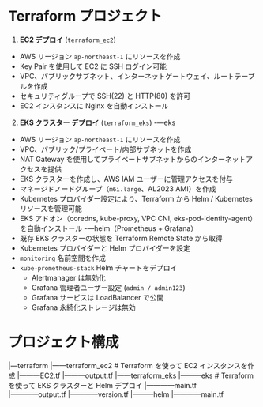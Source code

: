 # Terraform プロジェクト
1. **EC2 デプロイ** (`terraform_ec2`)
- AWS リージョン `ap-northeast-1` にリソースを作成
- Key Pair を使用して EC2 に SSH ログイン可能
- VPC、パブリックサブネット、インターネットゲートウェイ、ルートテーブルを作成
- セキュリティグループで SSH(22) と HTTP(80) を許可
- EC2 インスタンスに Nginx を自動インストール
2. **EKS クラスター デプロイ** (`terraform_eks`)
-—eks
- AWS リージョン `ap-northeast-1` にリソースを作成
- VPC、パブリック/プライベート/内部サブネットを作成
- NAT Gateway を使用してプライベートサブネットからのインターネットアクセスを提供
- EKS クラスターを作成し、AWS IAM ユーザーに管理アクセスを付与
- マネージドノードグループ（`m6i.large`、AL2023 AMI）を作成
- Kubernetes プロバイダー設定により、Terraform から Helm / Kubernetes リソースを管理可能
- EKS アドオン（coredns, kube-proxy, VPC CNI, eks-pod-identity-agent）を自動インストール
-—helm（Prometheus + Grafana）
- 既存 EKS クラスターの状態を Terraform Remote State から取得
- Kubernetes プロバイダーと Helm プロバイダーを設定
- `monitoring` 名前空間を作成
- `kube-prometheus-stack` Helm チャートをデプロイ
    - Alertmanager は無効化
    - Grafana 管理者ユーザー設定 (`admin / admin123`)
    - Grafana サービスは LoadBalancer で公開
    - Grafana 永続化ストレージは無効
# プロジェクト構成
  |—terraform
  |——terraform_ec2 # Terraform を使って EC2 インスタンスを作成
  |———EC2.tf
  |———output.tf
  |——terraform_eks
  |———eks # Terraform を使って EKS クラスターと Helm デプロイ
  |————main.tf  
  |————output.tf
  |————version.tf
  |———helm
  |————main.tf

